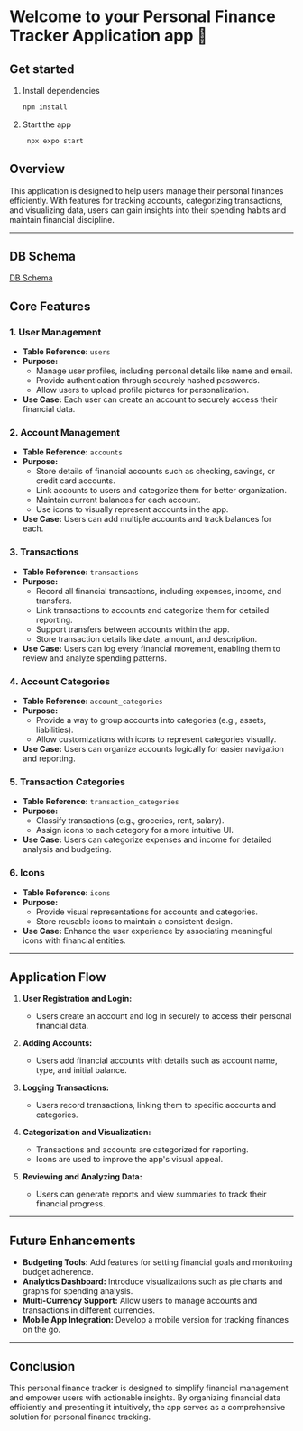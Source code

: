# Welcome to your Personal Finance Tracker Application app 👋

## Get started

1. Install dependencies

   ```bash
   npm install
   ```

2. Start the app

   ```bash
    npx expo start
   ```
  
  ## Overview
  This application is designed to help users manage their personal finances efficiently. With features for tracking accounts, categorizing transactions, and visualizing data, users can gain insights into their spending habits and maintain financial discipline.
  
  ---
  ## DB Schema
  [DB Schema](./.docs/db.md)
  ## Core Features
  
  ### 1. User Management
  - **Table Reference:** `users`
  - **Purpose:**
    - Manage user profiles, including personal details like name and email.
    - Provide authentication through securely hashed passwords.
    - Allow users to upload profile pictures for personalization.
  - **Use Case:** Each user can create an account to securely access their financial data.
  
  ### 2. Account Management
  - **Table Reference:** `accounts`
  - **Purpose:**
    - Store details of financial accounts such as checking, savings, or credit card accounts.
    - Link accounts to users and categorize them for better organization.
    - Maintain current balances for each account.
    - Use icons to visually represent accounts in the app.
  - **Use Case:** Users can add multiple accounts and track balances for each.
  
  ### 3. Transactions
  - **Table Reference:** `transactions`
  - **Purpose:**
    - Record all financial transactions, including expenses, income, and transfers.
    - Link transactions to accounts and categorize them for detailed reporting.
    - Support transfers between accounts within the app.
    - Store transaction details like date, amount, and description.
  - **Use Case:** Users can log every financial movement, enabling them to review and analyze spending patterns.
  
  ### 4. Account Categories
  - **Table Reference:** `account_categories`
  - **Purpose:**
    - Provide a way to group accounts into categories (e.g., assets, liabilities).
    - Allow customizations with icons to represent categories visually.
  - **Use Case:** Users can organize accounts logically for easier navigation and reporting.
  
  ### 5. Transaction Categories
  - **Table Reference:** `transaction_categories`
  - **Purpose:**
    - Classify transactions (e.g., groceries, rent, salary).
    - Assign icons to each category for a more intuitive UI.
  - **Use Case:** Users can categorize expenses and income for detailed analysis and budgeting.
  
  ### 6. Icons
  - **Table Reference:** `icons`
  - **Purpose:**
    - Provide visual representations for accounts and categories.
    - Store reusable icons to maintain a consistent design.
  - **Use Case:** Enhance the user experience by associating meaningful icons with financial entities.
  
  ---
  
  ## Application Flow
  1. **User Registration and Login:**
     - Users create an account and log in securely to access their personal financial data.
  
  2. **Adding Accounts:**
     - Users add financial accounts with details such as account name, type, and initial balance.
  
  3. **Logging Transactions:**
     - Users record transactions, linking them to specific accounts and categories.
  
  4. **Categorization and Visualization:**
     - Transactions and accounts are categorized for reporting.
     - Icons are used to improve the app's visual appeal.
  
  5. **Reviewing and Analyzing Data:**
     - Users can generate reports and view summaries to track their financial progress.
  
  ---
  
  ## Future Enhancements
  - **Budgeting Tools:** Add features for setting financial goals and monitoring budget adherence.
  - **Analytics Dashboard:** Introduce visualizations such as pie charts and graphs for spending analysis.
  - **Multi-Currency Support:** Allow users to manage accounts and transactions in different currencies.
  - **Mobile App Integration:** Develop a mobile version for tracking finances on the go.
  
  ---
  
  ## Conclusion
  This personal finance tracker is designed to simplify financial management and empower users with actionable insights. By organizing financial data efficiently and presenting it intuitively, the app serves as a comprehensive solution for personal finance tracking.

